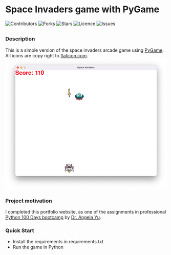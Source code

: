 # Space Invaders game with PyGame

![Contributors](https://img.shields.io/github/contributors/jvsadek/Space_Invaders_Game_PyGame?style=plastic)
![Forks](https://img.shields.io/github/forks/jvsadek/Space_Invaders_Game_PyGame)
![Stars](https://img.shields.io/github/stars/jvsadek/Space_Invaders_Game_PyGame)
![Licence](https://img.shields.io/github/license/jvsadek/Space_Invaders_Game_PyGame)
![Issues](https://img.shields.io/github/issues/jvsadek/Space_Invaders_Game_PyGame)

## 
### Description
This is a simple version of the space invaders arcade game using [PyGame](https://pypi.org/project/pygame/).
All icons are copy right to [flaticon.com](href="https://www.flaticon.com/free-icons/).
![Space Invaders](./game.png)


### Project motivation
I completed this portfolio website, as one of the assignments in professional [Python 100 Days bootcamp](https://www.udemy.com/course/100-days-of-code/) by [Dr. Angela Yu](https://github.com/angelabauer).

### Quick Start
- Install the requirements in requirements.txt
- Run the game in Python

[//]: # (- Dynamic version at [Render hosted]&#40;https://portfolio-website-d1x4.onrender.com&#41;)
